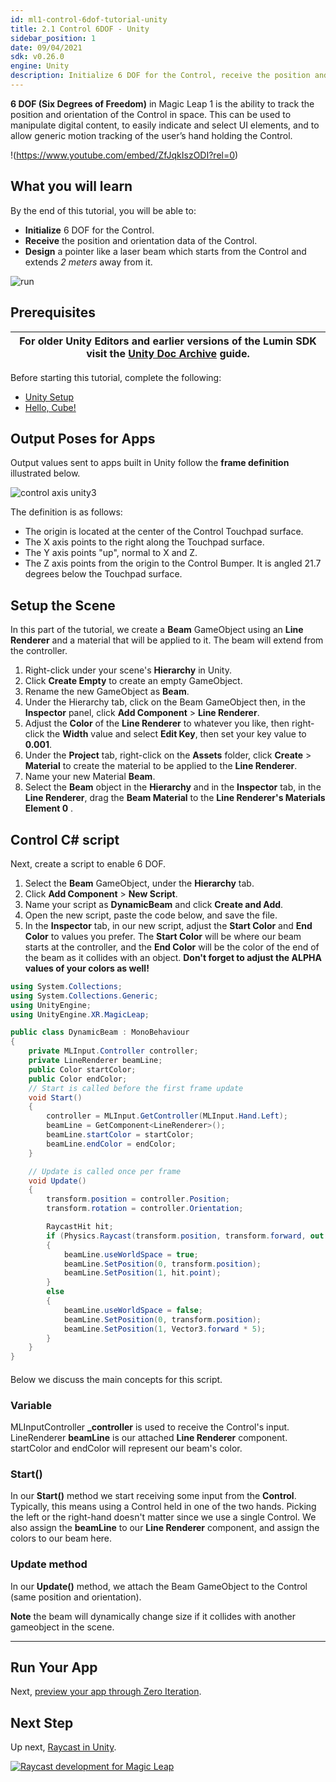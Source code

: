 ```yaml
---
id: ml1-control-6dof-tutorial-unity
title: 2.1 Control 6DOF - Unity
sidebar_position: 1
date: 09/04/2021
sdk: v0.26.0
engine: Unity
description: Initialize 6 DOF for the Control, receive the position and orientation data of the Control and design a pointer like a laser beam which starts from the Control and extends 2 meters away from it.
---
```


**6 DOF (Six Degrees of Freedom)** in Magic Leap 1 is the ability to track the position and orientation of the Control in space. This can be used to manipulate digital content, to easily indicate and select UI elements, and to allow generic motion tracking of the user’s hand holding the Control.

!(https://www.youtube.com/embed/ZfJqkIszODI?rel=0)

## What you will learn

By the end of this tutorial, you will be able to:

- **Initialize** 6 DOF for the Control.
- **Receive** the position and orientation data of the Control.
- **Design** a pointer like a laser beam which starts from the Control and extends *2 meters* away from it.

![run](/legacy/kn6zp1o9zgwh/5JzVIBuoH3Yz4ijENYtLwP/ae21a900c69200b4449d4d6bed3e307f/run.gif)

## Prerequisites

| For older Unity Editors and earlier versions of the Lumin SDK visit the [Unity Doc Archive](unity-doc-archive) guide.   |
| ---------- |

Before starting this tutorial, complete the following:
- [Unity Setup](get-started-developing-in-unity)
- [Hello, Cube!](gsg-create-your-first-unity-app)

## Output Poses for Apps

Output values sent to apps built in Unity follow the **frame definition** illustrated below. 

![control axis unity3](/legacy/kn6zp1o9zgwh/22RKXPUvsI0iUmAs8YAyYS/53d2b1f1b0dbeae53be71d6cdec7a451/control_axis_unity3.png)

The definition is as follows:

- The origin is located at the center of the Control Touchpad surface.
- The X axis points to the right along the Touchpad surface.
- The Y axis points "up", normal to X and Z.
- The Z axis points from the origin to the Control Bumper. It is angled 21.7 degrees below the Touchpad surface.


## Setup the Scene

In this part of the tutorial, we create a **Beam** GameObject using an **Line Renderer** and a material that will be applied to it. The beam will extend from the controller.

1. Right-click under your scene's **Hierarchy** in Unity.
2. Click **Create Empty** to create an empty GameObject.
3. Rename the new GameObject as __Beam__.
4. Under the Hierarchy tab, click on the Beam GameObject then, in the **Inspector** panel, click **Add Component** > **Line Renderer**.
5. Adjust the **Color** of the **Line Renderer** to whatever you like, then right-click the **Width** value and select **Edit Key**, then set your key value to  **0.001**.
6. Under the **Project** tab, right-click on the **Assets** folder, click **Create** > **Material** to create the material to be applied to the **Line Renderer**.
7. Name your new Material **Beam**.
8. Select the **Beam** object in the **Hierarchy** and in the **Inspector** tab, in the **Line Renderer**, drag the **Beam Material** to the **Line Renderer's Materials Element 0** .

## Control C# script

Next, create a script to enable 6 DOF.  

1. Select the **Beam** GameObject, under the **Hierarchy** tab.
2. Click **Add Component** > **New Script**. 
3. Name your script as **DynamicBeam** and click **Create and Add**.
4. Open the new script, paste the code below, and save the file.
5. In the **Inspector** tab, in our new script, adjust the **Start Color** and **End Color** to values you prefer. The **Start Color** will be where our beam starts at the controller, and the **End Color** will be the color of the end of the beam as it collides with an object. **Don't forget to adjust the ALPHA values of your colors as well!**

```C#
using System.Collections;
using System.Collections.Generic;
using UnityEngine;
using UnityEngine.XR.MagicLeap;

public class DynamicBeam : MonoBehaviour
{
    private MLInput.Controller controller;
    private LineRenderer beamLine;
    public Color startColor;
    public Color endColor;
    // Start is called before the first frame update
    void Start()
    {
        controller = MLInput.GetController(MLInput.Hand.Left);
        beamLine = GetComponent<LineRenderer>();
        beamLine.startColor = startColor;
        beamLine.endColor = endColor;
    }

    // Update is called once per frame
    void Update()
    {
        transform.position = controller.Position;
        transform.rotation = controller.Orientation;

        RaycastHit hit;
        if (Physics.Raycast(transform.position, transform.forward, out hit))
        {
            beamLine.useWorldSpace = true;
            beamLine.SetPosition(0, transform.position);
            beamLine.SetPosition(1, hit.point);
        }
        else
        {
            beamLine.useWorldSpace = false;
            beamLine.SetPosition(0, transform.position);
            beamLine.SetPosition(1, Vector3.forward * 5);
        }
    }
}
```
####

Below we discuss the main concepts for this script.

### Variable

MLInputController **\_controller** is used to receive the Control's input.
LineRenderer **beamLine** is our attached **Line Renderer** component.
startColor and endColor will represent our beam's color.

### Start()

In our **Start()** method we start receiving some input from the **Control**. Typically, this means using a Control held in one of the two hands. Picking the left or the right-hand doesn't matter since we use a single Control. We also assign the **beamLine** to our **Line Renderer** component, and assign the colors to our beam here.

### Update method

In our **Update()** method, we attach the Beam GameObject to the Control (same position and orientation). 

**Note** the beam will dynamically change size if it collides with another gameobject in the scene.

---

## Run Your App

Next, [preview your app through Zero Iteration](sdk-play-mode-in-unity-with-ml-remote). 

## Next Step

Up next, [Raycast in Unity](raycast-in-unity).

[![Raycast development for Magic Leap](/legacy/kn6zp1o9zgwh/gWuwDrKs1iIuE54kMTLqX/b381db53128462f91fbc34bed244f82f/raycast_development_for_magic_leap.png)](raycast-in-unity)